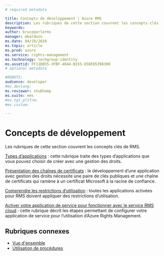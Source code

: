 ```yaml
---
# required metadata

title: Concepts de développement | Azure RMS
description: Les rubriques de cette section couvrent les concepts clés de RMS.
keywords:
author: bruceperlerms
manager: mbaldwin
ms.date: 04/28/2016
ms.topic: article
ms.prod: azure
ms.service: rights-management
ms.technology: techgroup-identity
ms.assetid: FF11DB55-3FBF-4044-B155-858E95398300
# optional metadata

#ROBOTS:
audience: developer
#ms.devlang:
ms.reviewer: shubhamp
ms.suite: ems
#ms.tgt_pltfrm:
#ms.custom:

---
```


# Concepts de développement

Les rubriques de cette section couvrent les concepts clés de RMS.

[Types d’applications](application-types.md) : cette rubrique traite des types d’applications que vous pouvez choisir de créer avec une gestion des droits.

[Présentation des chaînes de certificats](understanding-certificate-chains.md) : le développement d’une application avec gestion des droits nécessite une paire de clés publiques et une chaîne de certificats qui ramène à un certificat Microsoft à la racine de confiance.

[Comprendre les restrictions d’utilisation](understanding-usage-restrictions.md) : toutes les applications activées pour RMS doivent appliquer des restrictions d’utilisation.

[Activer votre application de service pour fonctionner avec le service RMS cloud](how-to-use-file-api-with-aadrm-cloud.md) : cette rubrique décrit les étapes permettant de configurer votre application de service pour l’utilisation d’Azure Rights Management.

 

## Rubriques connexes ##
- [Vue d'ensemble](ad-rms-overview.md)
- [Utilisation de procédures](how-to-use-msipc.md)
 

 


<!--HONumber=Apr16_HO4-->


